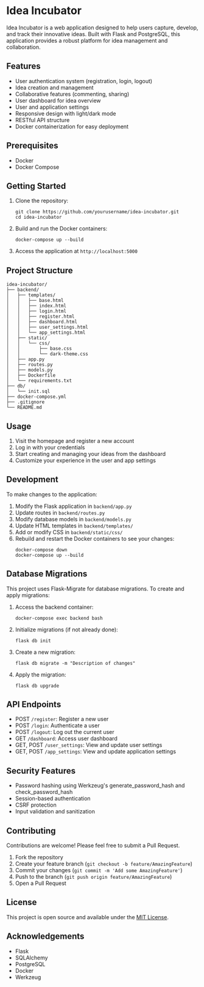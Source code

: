 # Idea Incubator

Idea Incubator is a web application designed to help users capture, develop, and track their innovative ideas. Built with Flask and PostgreSQL, this application provides a robust platform for idea management and collaboration.

## Features

- User authentication system (registration, login, logout)
- Idea creation and management
- Collaborative features (commenting, sharing)
- User dashboard for idea overview
- User and application settings
- Responsive design with light/dark mode
- RESTful API structure
- Docker containerization for easy deployment

## Prerequisites

- Docker
- Docker Compose

## Getting Started

1. Clone the repository:
   ```
   git clone https://github.com/yourusername/idea-incubator.git
   cd idea-incubator
   ```

2. Build and run the Docker containers:
   ```
   docker-compose up --build
   ```

3. Access the application at `http://localhost:5000`

## Project Structure

```
idea-incubator/
├── backend/
│   ├── templates/
│   │   ├── base.html
│   │   ├── index.html
│   │   ├── login.html
│   │   ├── register.html
│   │   ├── dashboard.html
│   │   ├── user_settings.html
│   │   └── app_settings.html
│   ├── static/
│   │   └── css/
│   │       ├── base.css
│   │       └── dark-theme.css
│   ├── app.py
│   ├── routes.py
│   ├── models.py
│   ├── Dockerfile
│   └── requirements.txt
├── db/
│   └── init.sql
├── docker-compose.yml
├── .gitignore
└── README.md
```

## Usage

1. Visit the homepage and register a new account
2. Log in with your credentials
3. Start creating and managing your ideas from the dashboard
4. Customize your experience in the user and app settings

## Development

To make changes to the application:

1. Modify the Flask application in `backend/app.py`
2. Update routes in `backend/routes.py`
3. Modify database models in `backend/models.py`
4. Update HTML templates in `backend/templates/`
5. Add or modify CSS in `backend/static/css/`
6. Rebuild and restart the Docker containers to see your changes:
   ```
   docker-compose down
   docker-compose up --build
   ```

## Database Migrations

This project uses Flask-Migrate for database migrations. To create and apply migrations:

1. Access the backend container:
   ```
   docker-compose exec backend bash
   ```

2. Initialize migrations (if not already done):
   ```
   flask db init
   ```

3. Create a new migration:
   ```
   flask db migrate -m "Description of changes"
   ```

4. Apply the migration:
   ```
   flask db upgrade
   ```

## API Endpoints

- POST `/register`: Register a new user
- POST `/login`: Authenticate a user
- POST `/logout`: Log out the current user
- GET `/dashboard`: Access user dashboard
- GET, POST `/user_settings`: View and update user settings
- GET, POST `/app_settings`: View and update application settings

## Security Features

- Password hashing using Werkzeug's generate_password_hash and check_password_hash
- Session-based authentication
- CSRF protection
- Input validation and sanitization

## Contributing

Contributions are welcome! Please feel free to submit a Pull Request.

1. Fork the repository
2. Create your feature branch (`git checkout -b feature/AmazingFeature`)
3. Commit your changes (`git commit -m 'Add some AmazingFeature'`)
4. Push to the branch (`git push origin feature/AmazingFeature`)
5. Open a Pull Request

## License

This project is open source and available under the [MIT License](LICENSE).

## Acknowledgements

- Flask
- SQLAlchemy
- PostgreSQL
- Docker
- Werkzeug
